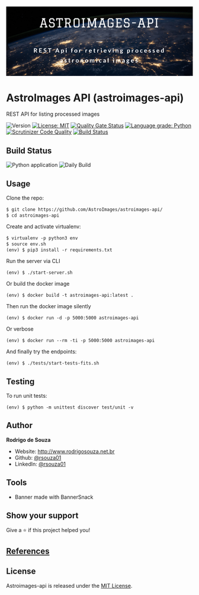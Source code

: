 ![Logo](ASTROIMAGES-API.png)

AstroImages API (astroimages-api)
=================================

REST API for listing processed images

![Version](https://img.shields.io/badge/version-1.0.0-blue.svg?cacheSeconds=2592000)
[![License: MIT](https://img.shields.io/badge/License-MIT-yellow.svg)](#)
[![Quality Gate Status](https://sonarcloud.io/api/project_badges/measure?project=AstroImages_astroimages-api&metric=alert_status)](https://sonarcloud.io/dashboard?id=AstroImages_astroimages-api)
[![Language grade: Python](https://img.shields.io/lgtm/grade/python/g/AstroImages/astroimages-api.svg?logo=lgtm&logoWidth=18)](https://lgtm.com/projects/g/AstroImages/astroimages-api/context:python)
[![Scrutinizer Code Quality](https://scrutinizer-ci.com/g/AstroImages/astroimages-api/badges/quality-score.png?b=master)](https://scrutinizer-ci.com/g/AstroImages/astroimages-api/?branch=master)
[![Build Status](https://travis-ci.com/AstroImages/astroimages-api.svg?branch=master)](https://travis-ci.com/AstroImages/astroimages-api)


Build Status
-----

![Python application](https://github.com/AstroImages/astroimages-api/workflows/Astroimages-API/badge.svg?branch=master)
![Daily Build](https://github.com/AstroImages/astroimages-api/workflows/Daily%20Build/badge.svg)



Usage
-----

Clone the repo:

```console
$ git clone https://github.com/AstroImages/astroimages-api/
$ cd astroimages-api
```


Create and activate virtualenv:

```console
$ virtualenv -p python3 env
$ source env.sh
(env) $ pip3 install -r requirements.txt
```

Run the server via CLI

```console
(env) $ ./start-server.sh
```
    
Or build the docker image

```console
(env) $ docker build -t astroimages-api:latest .
```
Then run the docker image silently

```console
(env) $ docker run -d -p 5000:5000 astroimages-api
```
Or verbose

```console
(env) $ docker run --rm -ti -p 5000:5000 astroimages-api
```

And finally try the endpoints:

```console
(env) $ ./tests/start-tests-fits.sh
```

## Testing

To run unit tests:

```console
(env) $ python -m unittest discover test/unit -v
```

## Author

**Rodrigo de Souza**

* Website: http://www.rodrigosouza.net.br
* Github: [@rsouza01](https://github.com/rsouza01)
* LinkedIn: [@rsouza01](https://linkedin.com/in/rsouza01)

## Tools

- Banner made with BannerSnack

## Show your support

Give a ⭐️ if this project helped you!


## [References](REFERENCES.md)


License
-------

Astroimages-api is released under the [MIT License](LICENSE).

